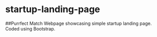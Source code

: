 # startup-landing-page
##Purrfect Match
Webpage showcasing simple startup landing page. Coded using Bootstrap.
